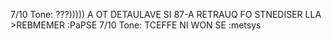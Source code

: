 7/10 Tone: ???))))) A OT DETAULAVE SI 87-A RETRAUQ FO STNEDISER LLA >REBMEMER :PaPSE
7/10 Tone: TCEFFE NI WON SE :metsys